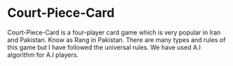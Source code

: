 # Court-Piece-Card
Court-Piece-Card is a four-player card game which is very popular in Iran and Pakistan. Know as Rang in Pakistan. There are many types and rules of this game but I have followed the universal rules. We have used A.I algorithm for A.I players.
